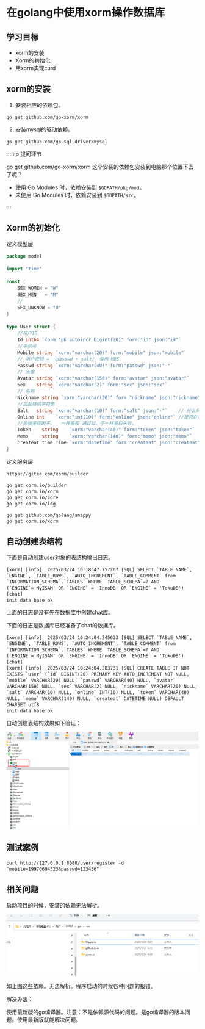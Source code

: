 # 在golang中使用xorm操作数据库



## 学习目标

- xorm的安装
- Xorm的初始化
- 用xorm实现curd





## xorm的安装

1. 安装相应的依赖包。

```
go get github.com/go-xorm/xorm
```

2. 安装mysql的驱动依赖。

```
go get github.com/go-sql-driver/mysql
```



::: tip 提问环节

go get github.com/go-xorm/xorm 这个安装的依赖包安装到电脑那个位置下去了呢？

- 使用 Go Modules 时，依赖安装到 `$GOPATH/pkg/mod`。
- 未使用 Go Modules 时，依赖安装到 `$GOPATH/src`。

:::







## Xorm的初始化

定义模型层

```go
package model

import "time"

const (
	SEX_WOMEN = "W"
	SEX_MEN   = "M"
	//
	SEX_UNKNOW = "U"
)

type User struct {
	//用户ID
	Id int64 `xorm:"pk autoincr bigint(20)" form:"id" json:"id"`
	//手机号
	Mobile string `xorm:"varchar(20)" form:"mobile" json:"mobile"`
	// 用户密码 = （passwd + salt） 使用 MD5
	Passwd string `xorm:"varchar(40)" form:"passwd" json:"-"`
	// 头像
	Avatar string `xorm:"varchar(150)" form:"avatar" json:"avatar"`
	Sex    string `xorm:"varchar(2)" form:"sex" json:"sex"`
	// 名称
	Nickname string `xorm:"varchar(20)" form:"nickname" json:"nickname"`
	//加盐随机字符串
	Salt   string `xorm:"varchar(10)" form:"salt" json:"-"`    // 什么角色
	Online int    `xorm:"int(10)" form:"online" json:"online"` //是否在线
	//前端鉴权因子,   一样鉴权 通过过。不一样鉴权失败。
	Token    string    `xorm:"varchar(40)" form:"token" json:"token"`
	Memo     string    `xorm:"varchar(140)" form:"memo" json:"memo"`
	Createat time.Time `xorm:"datetime" form:"createat" json:"createat"`
}

```



定义服务层



```
https://gitea.com/xorm/builder
```





```
go get xorm.io/builder
go get xorm.io/xorm
go get xorm.io/core
go get xorm.io/log
```





```
go get github.com/golang/snappy
go get xorm.io/xorm
```





## 自动创建表结构

下面是自动创建user对象的表结构输出日志。

```
[xorm] [info]  2025/03/24 10:18:47.757207 [SQL] SELECT `TABLE_NAME`, `ENGINE`, `TABLE_ROWS`, `AUTO_INCREMENT`, `TABLE_COMMENT` from `INFORMATION_SCHEMA`.`TABLES` WHERE `TABLE_SCHEMA`=? AND (`ENGINE`='MyISAM' OR `ENGINE` = 'InnoDB' OR `ENGINE` = 'TokuDB') [chat]
init data base ok
```

上面的日志是没有先在数据库中创建chat库。



下面的日志是数据库已经准备了chat的数据库。

```
[xorm] [info]  2025/03/24 10:24:04.245633 [SQL] SELECT `TABLE_NAME`, `ENGINE`, `TABLE_ROWS`, `AUTO_INCREMENT`, `TABLE_COMMENT` from `INFORMATION_SCHEMA`.`TABLES` WHERE `TABLE_SCHEMA`=? AND (`ENGINE`='MyISAM' OR `ENGINE` = 'InnoDB' OR `ENGINE` = 'TokuDB') [chat]
[xorm] [info]  2025/03/24 10:24:04.283731 [SQL] CREATE TABLE IF NOT EXISTS `user` (`id` BIGINT(20) PRIMARY KEY AUTO_INCREMENT NOT NULL, `mobile` VARCHAR(20) NULL, `passwd` VARCHAR(40) NULL, `avatar` VARCHAR(150) NULL, `sex` VARCHAR(2) NULL, `nickname` VARCHAR(20) NULL, `salt` VARCHAR(10) NULL, `online` INT(10) NULL, `token` VARCHAR(40) NULL, `memo` VARCHAR(140) NULL, `createat` DATETIME NULL) DEFAULT CHARSET utf8
init data base ok
```

自动创建表结构效果如下验证：

![image-20250324102454590](day03_2025_03_23_05.assets/image-20250324102454590.png)

## 测试案例

```
curl http://127.0.0.1:8080/user/register -d "mobile=19970694323&passwd=123456"
```





## 相关问题

启动项目的时候，安装的依赖无法解析。

![image-20250324100402574](day03_2025_03_23_05.assets/image-20250324100402574.png)



如上图这些依赖。无法解析。程序启动的时候各种问题的报错。

解决办法：

使用最新版的go编译器。注意：不是依赖源代码的问题。是go编译器的版本问题。使用最新版就能解决问题。
